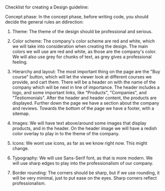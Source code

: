 Checklist for creating a Design guideline:

Concept phase:
In the concept phase, before writing code, you should decide the general rules an ddirection:
1. Theme: 
   The theme of the design should be professional and serious.

2. Color scheme:
   The company's color scheme are red and white, which we will take into consideration when creating the design. The main colors we will use are red and white,
   as those are the company's color. We will also use grey for chunks of text, as grey gives a professional feeling.
              
3. Hierarchy and layout: 
   The most important thing on the page are the "Buy course" button, which will let the viewer look at different courses we provide, and cart them.
   There will be a header on with the name of the company which will be next in line of importance. The header includes a logo, and some important links,
   like "Products", "Companies", and "Testiomonials". After the header and header content, the products are displayed. Further down the page we have a                                section about the company and reviews. Towards the bottom of the page we have a footer, with a sitemap.
4. Images: 
   We will have text above/around some images that display products, and in the header. On the header image we will have a redish color overlay to play in 
   to the theme of the company.

5. Icons: 
   We wont use icons, as far as we know right now. This might change.

6. Typography:
   We will use Sans-Serif font, as that is more modern. We will use sharp edges to play into the professionalism of our company.
   
7. Border rounding:
   The corners should be sharp, but if we use rounding, it will be very minimal, just to put ease on the eyes. Sharp corners reflect professionalism.
